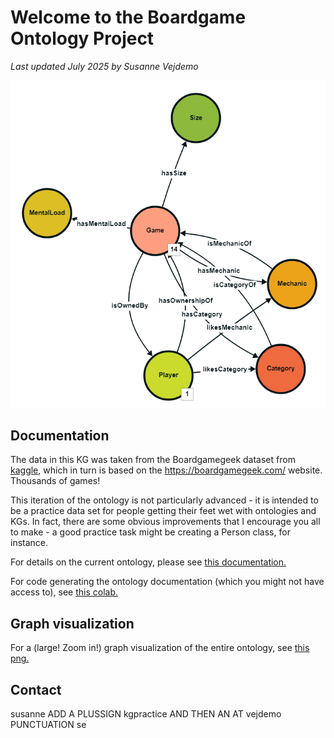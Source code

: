# Welcome to the Boardgame Ontology Project
*Last updated July 2025 by Susanne Vejdemo*

![Image of part of the ontology of board games](https://github.com/susvej/bg_ontology/blob/c01a5bb7332c7c16d28e149294ca902f7980728f/PartialBgOntology.png?raw=true)

## Documentation

The data in this KG was taken from the Boardgamegeek dataset from [kaggle](https://www.kaggle.com/datasets/threnjen/board-games-database-from-boardgamegeek), which in turn is based on the https://boardgamegeek.com/ website. Thousands of games! 

This iteration of the ontology is not particularly advanced - it is intended to be a practice data set for people getting their feet wet with ontologies and KGs. In fact, there are some obvious improvements that I encourage you all to make - a good practice task might be creating a Person class, for instance. 

For details on the current ontology, please see [this documentation.](https://susvej.github.io/bg_ontology/ontospy_gendocs/index.html)

For code generating the ontology documentation (which you might not have access to), see [this colab.](https://colab.research.google.com/drive/10Trh2cXFGjlTVRwlChWXaZ_9C714C7ih?usp=sharing)

## Graph visualization

For a (large! Zoom in!) graph visualization of the entire ontology, see [this png.](https://susvej.github.io/bg_ontology/ontology.png)

## Contact

susanne ADD A PLUSSIGN kgpractice AND THEN AN AT vejdemo PUNCTUATION se
